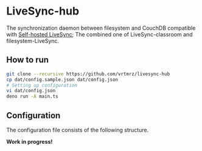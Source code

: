 # LiveSync-hub

The synchronization daemon between filesystem and CouchDB compatible with [Self-hosted LiveSync](https://github.com/vrtmrz/obsidian-livesync); The combined one of LiveSync-classroom and filesystem-LiveSync.


## How to run

```sh
git clone --recursive https://github.com/vrtmrz/livesync-hub
cp dat/config.sample.json dat/config.json
# Setting up configuration
vi dat/config.json
deno run -A main.ts
```




## Configuration

The configuration file consists of the following structure.

**Work in progress!**